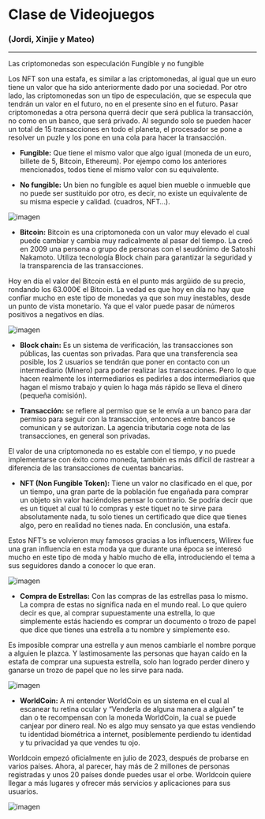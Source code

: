 
# Clase de Videojuegos 

### (Jordi, Xinjie y Mateo) 

--- 

Las criptomonedas son especulación Fungible y no fungible 

Los NFT son una estafa, es similar a las criptomonedas, al igual que un euro tiene un valor que ha sido anteriormente dado por una sociedad. Por otro lado, las criptomonedas son un tipo de especulación, que se especula que tendrán un valor en el futuro, no en el presente sino en el futuro. Pasar criptomonedas a otra persona querrá decir que será publica la transacción, no como en un banco, que será privado. Al segundo solo se pueden hacer un total de 15 transacciones en todo el planeta, el procesador se pone a resolver un puzle y los pone en una cola para hacer la transacción. 

- **Fungible:** Que tiene el mismo valor que algo igual (moneda de un euro, billete de 5, Bitcoin, Ethereum). Por ejempo como los anteriores mencionados, todos tiene el mismo valor con su equivalente. 

- **No fungible:** Un bien no fungible es aquel bien mueble o inmueble que no puede ser sustituido por otro, es decir, no existe un equivalente de su misma especie y calidad. (cuadros, NFT…). 

![imagen](https://github.com/LizardMestre689/VideoJuegosHL/assets/144990985/0df53582-28ca-47aa-8063-54cdfc8dfa18)


- **Bitcoin:** Bitcoin es una criptomoneda con un valor muy elevado el cual puede cambiar y cambia muy radicalmente al pasar del tiempo. La creó en 2009 una persona o grupo de personas con el seudónimo de Satoshi Nakamoto. Utiliza tecnología Block chain para garantizar la seguridad y la transparencia de las transacciones. 

Hoy en día el valor del Bitcoin está en el punto más argüido de su precio, rondando los 63.000€ el Bitcoin. La vedad es que hoy en día no hay que confiar mucho en este tipo de monedas ya que son muy inestables, desde un punto de vista monetario. Ya que el valor puede pasar de números positivos a negativos en días.  

![imagen](https://github.com/LizardMestre689/VideoJuegosHL/assets/144990985/1b5578dc-6a01-4cfc-af86-89a308ded40f)


- **Block chain:** Es un sistema de verificación, las transacciones son públicas, las cuentas son privadas. Para que una transferencia sea posible, los 2 usuarios se tendrán que poner en contacto con un intermediario (Minero) para poder realizar las transacciones. Pero lo que hacen realmente los intermediarios es pedirles a dos intermediarios que hagan el mismo trabajo y quien lo haga más rápido se lleva el dinero (pequeña comisión).  

 

- **Transacción:** se refiere al permiso que se le envía a un banco para dar permiso para seguir con la transacción, entonces entre bancos se comunican y se autorizan. La agencia tributaria coge nota de las transacciones, en general son privadas. 

El valor de una criptomoneda no es estable con el tiempo, y no puede implementarse con éxito como moneda, también es más difícil de rastrear a diferencia de las transacciones de cuentas bancarias. 

 

- **NFT (Non Fungible Token):** Tiene un valor no clasificado en el que, por un tiempo, una gran parte de la población fue engañada para comprar un objeto sin valor haciéndoles pensar lo contrario. Se podría decir que es un tiquet al cual tú lo compras y este tiquet no te sirve para absolutamente nada, tu solo tienes un certificado que dice que tienes algo, pero en realidad no tienes nada. En conclusión, una estafa. 

Estos NFT’s se volvieron muy famosos gracias a los influencers, Wilirex fue una gran influencia en esta moda ya que durante una época se interesó mucho en este tipo de moda y hablo mucho de ella, introduciendo el tema a sus seguidores dando a conocer lo que eran. 

![imagen](https://github.com/LizardMestre689/VideoJuegosHL/assets/144990985/2a8db541-56b4-43d0-8990-c7db6f5fedf4)


- **Compra de Estrellas:** Con las compras de las estrellas pasa lo mismo. La compra de estas no significa nada en el mundo real. Lo que quiero decir es que, al comprar supuestamente una estrella, lo que simplemente estás haciendo es comprar un documento o trozo de papel que dice que tienes una estrella a tu nombre y simplemente eso. 

Es imposible comprar una estrella y aun menos cambiarle el nombre porque a alguien le plazca. Y lastimosamente las personas que hayan caído en la estafa de comprar una supuesta estrella, solo han logrado perder dinero y ganarse un trozo de papel que no les sirve para nada. 

 ![imagen](https://github.com/LizardMestre689/VideoJuegosHL/assets/144990985/27053063-64c6-4d9f-8ba6-074c201e39d9)


- **WorldCoin:** A mi entender WorldCoin es un sistema en el cual al escanear tu retina ocular y “Venderla de alguna manera a alguien” te dan o te recompensan con la moneda WorldCoin, la cual se puede canjear por dinero real. No es algo muy sensato ya que estas vendiendo tu identidad biométrica a internet, posiblemente perdiendo tu identidad y tu privacidad ya que vendes tu ojo. 

Worldcoin empezó oficialmente en julio de 2023, después de probarse en varios países. Ahora, al parecer, hay más de 2 millones de personas registradas y unos 20 países donde puedes usar el orbe. Worldcoin quiere llegar a más lugares y ofrecer más servicios y aplicaciones para sus usuarios. 

![imagen](https://github.com/LizardMestre689/VideoJuegosHL/assets/144990985/dd02ef01-f8d7-4dc2-ac5c-0f0fd4665475)
